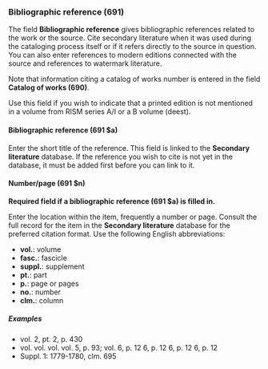 ### Bibliographic reference (691)

The field **Bibliographic reference** gives bibliographic references related to the work or the source. Cite secondary literature when it was used during the cataloging process itself or if it refers directly to the source in question. You can also enter references to modern editions connected with the source and references to watermark literature.

Note that information citing a catalog of works number is entered in the field **Catalog of works (690)**.

Use this field if you wish to indicate that a printed edition is not mentioned in a volume from RISM series A/I or a B volume (deest).

#### Bibliographic reference (691 $a)

Enter the short title of the reference. This field is linked to the **Secondary literature** database. If the reference you wish to cite is not yet in the database, it must be added first before you can link to it.

#### Number/page (691 $n)

**Required field if a bibliographic reference (691 $a) is filled in.**

Enter the location within the item, frequently a number or page. Consult the full record for the item in the **Secondary literature** database for the preferred citation format. Use the following English abbreviations:
- **vol.**: volume
- **fasc.**: fascicle
- **suppl.**: supplement
- **pt.**: part
- **p.**: page or pages
- **no.**: number
- **clm.**: column

##### Examples

- vol. 2, pt. 2, p. 430
- vol. vol. vol. vol. 5, p. 93; vol. 6, p. 12 6, p. 12 6, p. 12 6, p. 12
- Suppl. 1: 1779-1780, clm. 695
